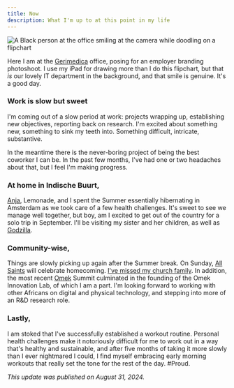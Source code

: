 ```yaml
---
title: Now
description: What I'm up to at this point in my life
---
```


![A Black person at the office smiling at the camera while doodling on a flipchart](/img/zinzy-at-work.jpg)

Here I am at the [Gerimedica](https://gerimedica.nl) office, posing for an employer branding photoshoot. I use my iPad for drawing more than I do this flipchart, but that _is_ our lovely IT department in the background, and that smile is genuine. It's a good day.

### Work is slow but sweet

I'm coming out of a slow period at work: projects wrapping up, establishing new objectives, reporting back on research. I'm excited about something new, something to sink my teeth into. Something difficult, intricate, substantive.

In the meantime there is the never-boring project of being the best coworker I can be. In the past few months, I've had one or two headaches about that, but I feel I'm making progress.

### At home in Indische Buurt,

[Anja](https://anjawaleson.notion.site/Anja-Waleson-0182c8df804b4b12ab6e70b5b5795a55), Lemonade, and I spent the Summer essentially hibernating in Amsterdam as we took care of a few health challenges. It's sweet to see we manage well together, but boy, am I excited to get out of the country for a solo trip in September. I'll be visiting my sister and her children, as well as [Godzilla](https://maps.app.goo.gl/Swi46hEcLLMLGxJe7).

### Community-wise,

Things are slowly picking up again after the Summer break. On Sunday, [All Saints](https://allsaintsamsterdam.church/) will celebrate homecoming. [I've missed my church family](/2024-08-24-09-43-20/). In addition, the most recent [Omek](https://myomek.com/) Summit culminated in the founding of the Omek Innovation Lab, of which I am a part. I'm looking forward to working with other Africans on digital and physical technology, and stepping into more of an R&D research role.

### Lastly,

I am stoked that I've successfully established a workout routine. Personal health challenges make it notoriously difficult for me to work out in a way that's healthy and sustainable, and after five months of taking it more slowly than I ever nightmared I could, I find myself embracing early morning workouts that really set the tone for the rest of the day. #Proud.

_This update was published on August 31, 2024._
